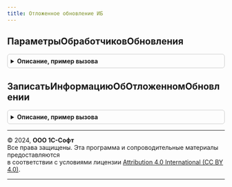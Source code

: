 ```yaml
---
title: Отложенное обновление ИБ
---
```



## ПараметрыОбработчиковОбновления
<details style="margin: 1em 0; padding: 0.5em; border: 1px solid #ccc; border-radius: 6px;">

<summary style="font-weight: bold; cursor: pointer;">Описание, пример вызова</summary>

```bsl

// Возвращает параметры обработчиков отложенного обновления
//
// Параметры:
//  ИдентификаторПараметров	 - Строка - уникальный идентификатор параметров
//  ЗначениеПоУмолчанию		 - Произвольный - значение, которое будет присвоено параметрам, если они отсутствуют.
//
// Возвращаемое значение:
//  Соответствие - Содержит параметры обработчиков отложенного обновления.
//
Функция ПараметрыОбработчиковОбновления(ИдентификаторПараметров, ЗначениеПоУмолчанию = Неопределено) Экспорт
```

Пример вызова
```bsl
Результат = ОтложенноеОбновлениеИБ.ПараметрыОбработчиковОбновления(ИдентификаторПараметров, ЗначениеПоУмолчанию);
```
</details>

## ЗаписатьИнформациюОбОтложенномОбновлении
<details style="margin: 1em 0; padding: 0.5em; border: 1px solid #ccc; border-radius: 6px;">

<summary style="font-weight: bold; cursor: pointer;">Описание, пример вызова</summary>

```bsl

// Записывает в константу ПараметрыОбработчиковОбновления информацию об отложенном обновлении.
//
// Параметры:
//  ПараметрыОбработчиковОбновления	 - Структура - Содержит сохраняемые параметры в константе "ПараметрыОбработчиковОбновления"
//  необходимые для последующей обработки отложенным обработчиком обновления
//  МоментВремени					 - МоментВремени - Момент времени документа, на котором закончилась выполнение отложенного обработчика обновления
//  ИмяКлюча						 - Строка		 - Имя ключа сохраняемого значения в структуре "ПараметрыОбработчиковОбновления".
//
Процедура ЗаписатьИнформациюОбОтложенномОбновлении(ПараметрыОбработчиковОбновления, МоментВремени, ИмяКлюча) Экспорт
```

Пример вызова
```bsl
ОтложенноеОбновлениеИБ.ЗаписатьИнформациюОбОтложенномОбновлении(ПараметрыОбработчиковОбновления, МоментВремени, ИмяКлюча) 
```
</details>

---

© 2024, **ООО 1С-Софт**  
Все права защищены. Эта программа и сопроводительные материалы предоставляются  
в соответствии с условиями лицензии [Attribution 4.0 International (CC BY 4.0)](https://creativecommons.org/licenses/by/4.0/legalcode).

---
